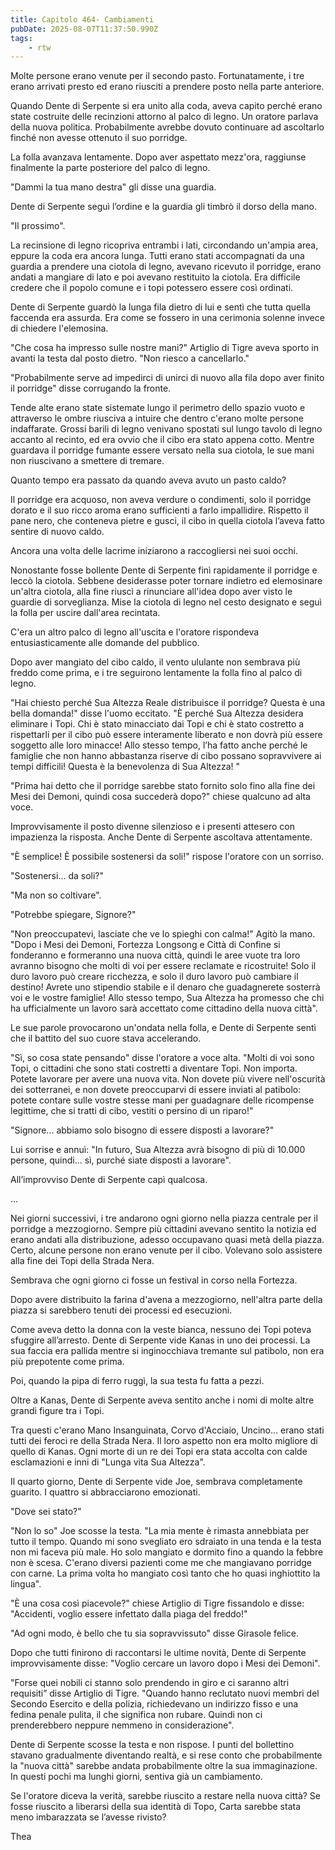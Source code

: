 ```yaml
---
title: Capitolo 464- Cambiamenti
pubDate: 2025-08-07T11:37:50.990Z
tags:
    - rtw
---
```















Molte persone erano venute per il secondo pasto. Fortunatamente, i tre erano arrivati ​​presto ed erano riusciti a prendere posto nella parte anteriore.


Quando Dente di Serpente si era unito alla coda, aveva capito perché erano state costruite delle recinzioni attorno al palco di legno. Un oratore parlava della nuova politica. Probabilmente avrebbe dovuto continuare ad ascoltarlo finché non avesse ottenuto il suo porridge.


La folla avanzava lentamente. Dopo aver aspettato mezz'ora, raggiunse finalmente la parte posteriore del palco di legno.


"Dammi la tua mano destra" gli disse una guardia.


Dente di Serpente seguì l’ordine e la guardia gli timbrò il dorso della mano.


"Il prossimo".


La recinsione di legno ricopriva entrambi i lati, circondando un'ampia area, eppure la coda era ancora lunga. Tutti erano stati accompagnati da una guardia a prendere una ciotola di legno, avevano ricevuto il porridge, erano andati a mangiare di lato e poi avevano restituito la ciotola. Era difficile credere che il popolo comune e i topi potessero essere così ordinati.


Dente di Serpente guardò la lunga fila dietro di lui e sentì che tutta quella faccenda era assurda. Era come se fossero in una cerimonia solenne invece di chiedere l'elemosina.


"Che cosa ha impresso sulle nostre mani?" Artiglio di Tigre aveva sporto in avanti la testa dal posto dietro. "Non riesco a cancellarlo."


"Probabilmente serve ad impedirci di unirci di nuovo alla fila dopo aver finito il porridge" disse corrugando la fronte.


Tende alte erano state sistemate lungo il perimetro dello spazio vuoto e attraverso le ombre riusciva a intuire che dentro c'erano molte persone indaffarate. Grossi barili di legno venivano spostati sul lungo tavolo di legno accanto al recinto, ed era ovvio che il cibo era stato appena cotto. Mentre guardava il porridge fumante essere versato nella sua ciotola, le sue mani non riuscivano a smettere di tremare.


Quanto tempo era passato da quando aveva avuto un pasto caldo?






Il porridge era acquoso, non aveva verdure o condimenti, solo il porridge dorato e il suo ricco aroma erano sufficienti a farlo impallidire. Rispetto il pane nero, che conteneva pietre e gusci, il cibo in quella ciotola l’aveva fatto sentire di nuovo caldo.


Ancora una volta delle lacrime iniziarono a raccogliersi nei suoi occhi.


Nonostante fosse bollente Dente di Serpente finì rapidamente il porridge e leccò la ciotola. Sebbene desiderasse poter tornare indietro ed elemosinare un'altra ciotola, alla fine riuscì a rinunciare all'idea dopo aver visto le guardie di sorveglianza. Mise la ciotola di legno nel cesto designato e seguì la folla per uscire dall'area recintata.


C'era un altro palco di legno all'uscita e l'oratore rispondeva entusiasticamente alle domande del pubblico.


Dopo aver mangiato del cibo caldo, il vento ululante non sembrava più freddo come prima, e i tre seguirono lentamente la folla fino al palco di legno.


"Hai chiesto perché Sua Altezza Reale distribuisce il porridge? Questa è una bella domanda!" disse l'uomo eccitato. "È perché Sua Altezza desidera eliminare i Topi. Chi è stato minacciato dai Topi e chi è stato costretto a rispettarli per il cibo può essere interamente liberato e non dovrà più essere soggetto alle loro minacce! Allo stesso tempo, l’ha fatto anche perché le famiglie che non hanno abbastanza riserve di cibo possano sopravvivere ai tempi difficili! Questa è la benevolenza di Sua Altezza! "


"Prima hai detto che il porridge sarebbe stato fornito solo fino alla fine dei Mesi dei Demoni, quindi cosa succederà dopo?" chiese qualcuno ad alta voce.


Improvvisamente il posto divenne silenzioso e i presenti attesero con impazienza la risposta. Anche Dente di Serpente ascoltava attentamente.


"È semplice! È possibile sostenersi da soli!" rispose l'oratore con un sorriso.


"Sostenersi... da soli?"


"Ma non so coltivare".


"Potrebbe spiegare, Signore?"


"Non preoccupatevi, lasciate che ve lo spieghi con calma!" Agitò la mano. "Dopo i Mesi dei Demoni, Fortezza Longsong e Città di Confine si fonderanno e formeranno una nuova città, quindi le aree vuote tra loro avranno bisogno che molti di voi per essere reclamate e ricostruite! Solo il duro lavoro può creare ricchezza, e solo il duro lavoro può cambiare il destino! Avrete uno stipendio stabile e il denaro che guadagnerete sosterrà voi e le vostre famiglie! Allo stesso tempo, Sua Altezza ha promesso che chi ha ufficialmente un lavoro sarà accettato come cittadino della nuova città".


Le sue parole provocarono un'ondata nella folla, e Dente di Serpente sentì che il battito del suo cuore stava accelerando.


"Sì, so cosa state pensando" disse l'oratore a voce alta. "Molti di voi sono Topi, o cittadini che sono stati costretti a diventare Topi. Non importa. Potete lavorare per avere una nuova vita. Non dovete più vivere nell'oscurità dei sotterranei, e non dovete preoccuparvi di essere inviati al patibolo: potete contare sulle vostre stesse mani per guadagnare delle ricompense legittime, che si tratti di cibo, vestiti o persino di un riparo!"


"Signore... abbiamo solo bisogno di essere disposti a lavorare?"


Lui sorrise e annuì: "In futuro, Sua Altezza avrà bisogno di più di 10.000 persone, quindi... sì, purché siate disposti a lavorare".


All’improvviso Dente di Serpente capì qualcosa.


...


Nei giorni successivi, i tre andarono ogni giorno nella piazza centrale per il porridge a mezzogiorno. Sempre più cittadini avevano sentito la notizia ed erano andati ​​alla distribuzione, adesso occupavano quasi metà della piazza. Certo, alcune persone non erano venute per il cibo. Volevano solo assistere alla fine dei Topi della Strada Nera.


Sembrava che ogni giorno ci fosse un festival in corso nella Fortezza.


Dopo avere distribuito la farina d'avena a mezzogiorno, nell'altra parte della piazza si sarebbero tenuti dei processi ed esecuzioni.


Come aveva detto la donna con la veste bianca, nessuno dei Topi poteva sfuggire all’arresto. Dente di Serpente vide Kanas in uno dei processi. La sua faccia era pallida mentre si inginocchiava tremante sul patibolo, non era più prepotente come prima.


Poi, quando la pipa di ferro ruggì, la sua testa fu fatta a pezzi.


Oltre a Kanas, Dente di Serpente aveva sentito anche i nomi di molte altre grandi figure tra i Topi.


Tra questi c'erano Mano Insanguinata, Corvo d'Acciaio, Uncino... erano stati tutti dei feroci re della Strada Nera. Il loro aspetto non era molto migliore di quello di Kanas. Ogni morte di un re dei Topi era stata accolta con calde esclamazioni e inni di "Lunga vita Sua Altezza".


Il quarto giorno, Dente di Serpente vide Joe, sembrava completamente guarito. I quattro si abbracciarono emozionati.


"Dove sei stato?"


"Non lo so" Joe scosse la testa. "La mia mente è rimasta annebbiata per tutto il tempo. Quando mi sono svegliato ero sdraiato in una tenda e la testa non mi faceva più male. Ho solo mangiato e dormito fino a quando la febbre non è scesa. C'erano diversi pazienti come me che mangiavano porridge con carne. La prima volta ho mangiato così tanto che ho quasi inghiottito la lingua".


"È una cosa così piacevole?" chiese Artiglio di Tigre fissandolo e disse: "Accidenti, voglio essere infettato dalla piaga del freddo!"


"Ad ogni modo, è bello che tu sia sopravvissuto" disse Girasole felice.


Dopo che tutti finirono di raccontarsi le ultime novità, Dente di Serpente improvvisamente disse: "Voglio cercare un lavoro dopo i Mesi dei Demoni".


"Forse quei nobili ci stanno solo prendendo in giro e ci saranno altri requisiti” disse Artiglio di Tigre. "Quando hanno reclutato nuovi membri del Secondo Esercito e della polizia, richiedevano un indirizzo fisso e una fedina penale pulita, il che significa non rubare. Quindi non ci prenderebbero neppure nemmeno in considerazione".


Dente di Serpente scosse la testa e non rispose. I punti del bollettino stavano gradualmente diventando realtà, e si rese conto che probabilmente la "nuova città" sarebbe andata probabilmente oltre la sua immaginazione. In questi pochi ma lunghi giorni, sentiva già un cambiamento.






Se l'oratore diceva la verità, sarebbe riuscito a restare nella nuova città? Se fosse riuscito a liberarsi della sua identità di Topo, Carta sarebbe stata meno imbarazzata se l’avesse rivisto?


Thea 
                                


                                



